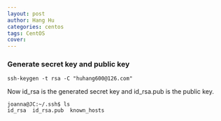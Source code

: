 ```yaml
---
layout: post
author: Hang Hu
categories: centos
tags: CentOS 
cover: 
---
```


### Generate secret key and public key

```
ssh-keygen -t rsa -C "huhang600@126.com"
```

Now id_rsa is the generated secret key and id_rsa.pub is the public key.

```
joanna@JC:~/.ssh$ ls
id_rsa  id_rsa.pub  known_hosts
```

###
